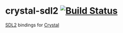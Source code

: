 # crystal-sdl2 [![Build Status](https://travis-ci.org/scaint/crystal-sdl2.svg)](https://travis-ci.org/scaint/crystal-sdl2)

[SDL2](https://www.libsdl.org/) bindings for [Crystal](http://crystal-lang.org/)
